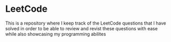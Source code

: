 # LeetCode

This is a repository where I keep track of the LeetCode questions that I have solved in order to be able to review and revist these questions with ease while also showcasing my programming abilites
